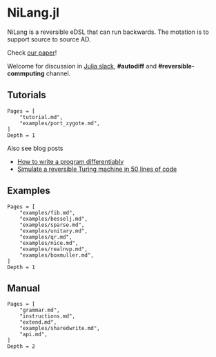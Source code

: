 # NiLang.jl

NiLang is a reversible eDSL that can run backwards. The motation is to support source to source AD.

Check [our paper](https://arxiv.org/abs/2003.04617)!

Welcome for discussion in [Julia slack](https://slackinvite.julialang.org/), **#autodiff** and **#reversible-commputing** channel.

## Tutorials
```@contents
Pages = [
    "tutorial.md",
    "examples/port_zygote.md",
]
Depth = 1
```

Also see blog posts
* [How to write a program differentiably](https://nextjournal.com/giggle/how-to-write-a-program-differentiably)
* [Simulate a reversible Turing machine in 50 lines of code](https://nextjournal.com/giggle/rtm50)

## Examples
```@contents
Pages = [
    "examples/fib.md",
    "examples/besselj.md",
    "examples/sparse.md",
    "examples/unitary.md",
    "examples/qr.md",
    "examples/nice.md",
    "examples/realnvp.md",
    "examples/boxmuller.md",
]
Depth = 1
```

## Manual

```@contents
Pages = [
    "grammar.md",
    "instructions.md",
    "extend.md",
    "examples/sharedwrite.md",
    "api.md",
]
Depth = 2
```
